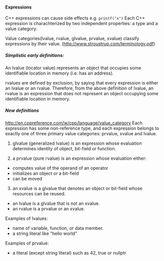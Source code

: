 
#### Expressions

C++ expressions can cause side effects e.g. `printf("x")`
Each C++ expression is charachterized by two independent properties:
a type and a value category.

Value categories(lvalue, rvalue, glvalue, prvalue, xvalue) classify
expressions by their value. (http://www.stroustrup.com/terminology.pdf)

##### Simplistic early definitions:

An lvalue (locator value) represents an object that occupies some identifiable location in memory (i.e. has an address).

rvalues are defined by exclusion, by saying that every expression is either an lvalue or an rvalue. Therefore, from the above definition of lvalue, an rvalue is an expression that does not represent an object occupying some identifiable location in memory.

##### New definitions

http://en.cppreference.com/w/cpp/language/value_category
Each expression has some non-reference type, and each expression belongs
to exactly one of three primary value categories: prvalue, xvalue and lvalue.

1. glvalue (generalized lvalue) is an expression whose evaluation determines identity of object, bit-field or function.

2. a prvalue (pure rvalue) is an expression whose evaluation either:
  - computes value of the operand of an operator
  - initializes an object or a bit-field
  - can be moved

3. an xvalue is a glvalue that denotes an object or bit-field whose resources can be reused.

* an lvalue is a glvalue that is not an xvalue.
* an rvalue is a prvalue or an xvalue.

Examples of lvalues:
* name of variable, function, or data member.
* a string literal like "hello world"

Examples of prvalue:
* a literal (except string literal) such as 42, true or nullptr

